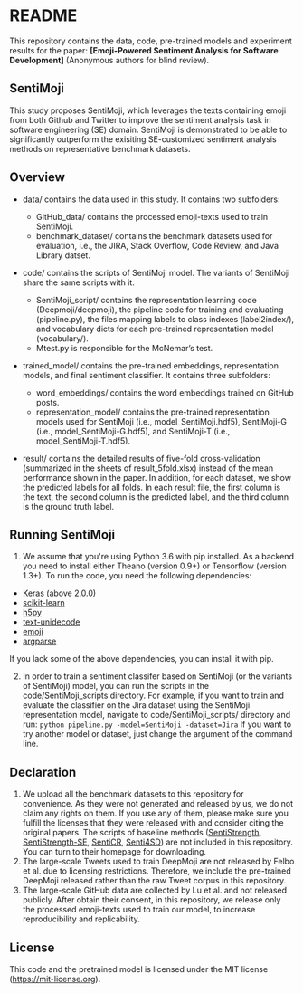 # README
This repository contains the data, code, pre-trained models and experiment results for the paper: **[Emoji-Powered Sentiment Analysis for Software Development]** (Anonymous authors for blind review).

## SentiMoji
This study proposes SentiMoji, which leverages the texts containing emoji from both Github and Twitter to improve the sentiment analysis task in software engineering (SE) domain. SentiMoji is demonstrated to be able to significantly outperform the exisiting SE-customized sentiment analysis methods on representative benchmark datasets.

## Overview
* data/ contains the data used in this study. It contains two subfolders:
  - GitHub_data/ contains the processed emoji-texts used to train SentiMoji.
  - benchmark_dataset/ contains the benchmark datasets used for evaluation, i.e., the JIRA, Stack Overflow, Code Review, and Java Library datset.

* code/ contains the scripts of SentiMoji model. The variants of SentiMoji share the same scripts with it. 
  - SentiMoji_script/ contains the representation learning code (Deepmoji/deepmoji), the pipeline code for training and evaluating (pipeline.py), the files mapping labels to class indexes (label2index/), and vocabulary dicts for each pre-trained representation model (vocabulary/).
  - Mtest.py is responsible for the McNemar’s test.

* trained_model/ contains the pre-trained embeddings, representation models, and final sentiment classifier. It contains three subfolders:
  - word_embeddings/ contains the word embeddings trained on GitHub posts. 
  - representation_model/ contains the pre-trained representation models used for SentiMoji (i.e., model_SentiMoji.hdf5), SentiMoji-G (i.e., model_SentiMoji-G.hdf5), and SentiMoji-T (i.e., model_SentiMoji-T.hdf5). 

* result/ contains the detailed results of five-fold cross-validation (summarized in the sheets of result_5fold.xlsx) instead of the mean performance shown in the paper. In addition, for each dataset, we show the predicted labels for all folds. In each result file, the first column is the text, the second column is the predicted label, and the third column is the ground truth label.



## Running SentiMoji
1. We assume that you're using Python 3.6 with pip installed. As a backend you need to install either Theano (version 0.9+) or Tensorflow (version 1.3+). To run the code, you need the following dependencies:
 - [Keras](https://github.com/fchollet/keras) (above 2.0.0)
 - [scikit-learn](https://github.com/scikit-learn/scikit-learn)
 - [h5py](https://github.com/h5py/h5py)
 - [text-unidecode](https://github.com/kmike/text-unidecode)
 - [emoji](https://github.com/carpedm20/emoji)
 - [argparse](https://docs.python.org/3/library/argparse.html)

If you lack some of the above dependencies, you can install it with pip.

2. In order to train a sentiment classifer based on SentiMoji (or the variants of SentiMoji) model, you can run the scripts in the code/SentiMoji_scripts directory. 
For example, if you want to train and evaluate the classifier on the Jira dataset using the SentiMoji representation model, navigate to code/SentiMoji_scripts/ directory and run:
`python pipeline.py -model=SentiMoji -dataset=Jira`
If you want to try another model or dataset, just change the argument of the command line.

## Declaration
1. We upload all the benchmark datasets to this repository for convenience. As they were not generated and released by us, we do not claim any rights on them. If you use any of them, please make sure you fulfill the licenses that they were released with and consider citing the original papers. The scripts of baseline methods ([SentiStrength](http://sentistrength.wlv.ac.uk/), [SentiStrength-SE](http://laser.cs.uno.edu/resources/ProjectData/SentiStrength-SE_v1.5.zip), [SentiCR](https://github.com/senticr/SentiCR), [Senti4SD](https://github.com/collab-uniba/Senti4SD))  are not included in this repository. You can turn to their homepage for downloading.
2. The large-scale Tweets used to train DeepMoji are not released by Felbo et al. due to licensing restrictions. Therefore, we include the pre-trained DeepMoji released rather than the raw Tweet corpus in this repository.
3. The large-scale GitHub data are collected by Lu et al. and not released publicly. After obtain their consent, in this repository, we release only the processed emoji-texts used to train our model, to increase reproducibility and replicability.

## License
This code and the pretrained model is licensed under the MIT license (https://mit-license.org).

